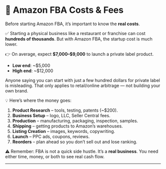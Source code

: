 
# 🎥 Amazon FBA Costs & Fees

Before starting Amazon FBA, it’s important to know the **real costs**.

✅ Starting a physical business like a restaurant or franchise can cost **hundreds of thousands**.
But with Amazon FBA, the startup cost is much lower.

👉 On average, expect **\$7,000–\$9,000** to launch a private label product.

* **Low end**: \~\$5,000
* **High end**: \~\$12,000

Anyone saying you can start with just a few hundred dollars for private label is misleading. That only applies to retail/online arbitrage — not building your own brand.

💡 Here’s where the money goes:

1. **Product Research** – tools, testing, patents (\~\$200).
2. **Business Setup** – logo, LLC, Seller Central fees.
3. **Production** – manufacturing, packaging, inspection, samples.
4. **Shipping** – getting products to Amazon’s warehouses.
5. **Listing Creation** – images, keywords, copywriting.
6. **Launch** – PPC ads, coupons, reviews.
7. **Reorders** – plan ahead so you don’t sell out and lose ranking.

⚠️ Remember: FBA is not a quick side hustle. It’s a **real business**. You need either time, money, or both to see real cash flow.

---

